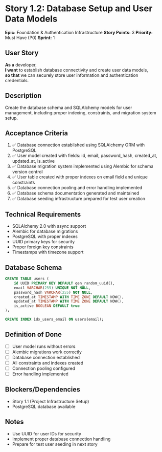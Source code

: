 # Story 1.2: Database Setup and User Data Models

**Epic:** Foundation & Authentication Infrastructure
**Story Points:** 3
**Priority:** Must Have (P0)
**Sprint:** 1

## User Story
**As a** developer,  
**I want** to establish database connectivity and create user data models,  
**so that** we can securely store user information and authentication credentials.

## Description
Create the database schema and SQLAlchemy models for user management, including proper indexing, constraints, and migration system setup.

## Acceptance Criteria
1. ✅ Database connection established using SQLAlchemy ORM with PostgreSQL
2. ✅ User model created with fields: id, email, password_hash, created_at, updated_at, is_active
3. ✅ Database migration system implemented using Alembic for schema version control
4. ✅ User table created with proper indexes on email field and unique constraints
5. ✅ Database connection pooling and error handling implemented
6. ✅ Database schema documentation generated and maintained
7. ✅ Database seeding infrastructure prepared for test user creation

## Technical Requirements
- SQLAlchemy 2.0 with async support
- Alembic for database migrations
- PostgreSQL with proper indexes
- UUID primary keys for security
- Proper foreign key constraints
- Timestamps with timezone support

## Database Schema
```sql
CREATE TABLE users (
    id UUID PRIMARY KEY DEFAULT gen_random_uuid(),
    email VARCHAR(255) UNIQUE NOT NULL,
    password_hash VARCHAR(255) NOT NULL,
    created_at TIMESTAMP WITH TIME ZONE DEFAULT NOW(),
    updated_at TIMESTAMP WITH TIME ZONE DEFAULT NOW(),
    is_active BOOLEAN DEFAULT true
);

CREATE INDEX idx_users_email ON users(email);
```

## Definition of Done
- [ ] User model runs without errors
- [ ] Alembic migrations work correctly
- [ ] Database connection established
- [ ] All constraints and indexes created
- [ ] Connection pooling configured
- [ ] Error handling implemented

## Blockers/Dependencies
- Story 1.1 (Project Infrastructure Setup)
- PostgreSQL database available

## Notes
- Use UUID for user IDs for security
- Implement proper database connection handling
- Prepare for test user seeding in next story
